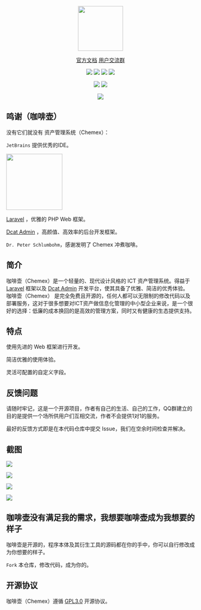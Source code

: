 <p align="center">
    <img src="https://tva1.sinaimg.cn/large/008eGmZEly1gov9jz5uk9j30n10zawfd.jpg" width="120"/>
</p>

<p align="center">
    <a href="https://chemex-docs.celaraze.com/">官方文档</a>
    <a href="https://jq.qq.com/?_wv=1027&k=tnV2HCWU">用户交流群</a>
</p>

<p align="center">
    <img src="https://img.shields.io/badge/Latest Release-3.3.0-orange" />
    <img src="https://img.shields.io/badge/PHP-8+-green" />
    <img src="https://img.shields.io/badge/MySQL-5.7+-blueviolet" />
    <img src="https://img.shields.io/badge/License-GPL3.0-blue" />
</p>

<p align="center">
    <img src="https://travis-ci.com/Celaraze/Chemex.svg?branch=gesha" />
    <img src="https://app.fossa.com/api/projects/git%2Bgithub.com%2FCelaraze%2FChemex.svg?type=shield" />
</p>

<p align="center">
    <img src="https://app.fossa.com/api/projects/git%2Bgithub.com%2FCelaraze%2FChemex.svg?type=large" />
</p>

## 鸣谢（咖啡壶）

没有它们就没有 资产管理系统（Chemex）：

`JetBrains` 提供优秀的IDE。

<a href="https://www.jetbrains.com/?from=Chemex" target="_blank">
<img src="https://tva1.sinaimg.cn/large/008eGmZEly1gov9g3tzrnj30u00wj0tn.jpg" width="150"/>
</a>

[Laravel](https://laravel.com) ，优雅的 PHP Web 框架。

[Dcat Admin](https://dcatadmin.com) ，高颜值、高效率的后台开发框架。

`Dr. Peter Schlumbohm`，感谢发明了 Chemex 冲煮咖啡。

## 简介

咖啡壶（Chemex）是一个轻量的、现代设计风格的 ICT 资产管理系统。得益于 [Laravel](https://laravel.com/) 框架以及 [Dcat Admin](https://dcatadmin.com)
开发平台，使其具备了优雅、简洁的优秀体验。 咖啡壶（Chemex）
是完全免费且开源的，任何人都可以无限制的修改代码以及部署服务，这对于很多想要对ICT资产做信息化管理的中小型企业来说，是一个很好的选择：低廉的成本换回的是高效的管理方案，同时又有健康的生态提供支持。

## 特点

使用先进的 Web 框架进行开发。

简洁优雅的使用体验。

灵活可配置的自定义字段。

## 反馈问题

请随时牢记，这是一个开源项目，作者有自己的生活、自己的工作，QQ群建立的目的是提供一个场所供用户们互相交流，作者不会提供1对1的服务。

最好的反馈方式即是在本代码仓库中提交 Issue，我们在空余时间检查并解决。

## 截图

![](https://tva1.sinaimg.cn/large/008eGmZEly1gov9d2pjiaj31lt0u0408.jpg)

![](https://tva1.sinaimg.cn/large/008eGmZEly1gov9csj82yj31lt0u0wgn.jpg)

![](https://tva1.sinaimg.cn/large/008eGmZEly1gov9d07mxfj314d0u0q5e.jpg)

![](https://tva1.sinaimg.cn/large/008eGmZEly1gov9cwrlz4j30ua0u0q63.jpg)

## 咖啡壶没有满足我的需求，我想要咖啡壶成为我想要的样子

咖啡壶是开源的，程序本体及其衍生工具的源码都在你的手中，你可以自行修改成为你想要的样子。

`Fork` 本仓库，修改代码，成为你的。

## 开源协议

咖啡壶（Chemex）遵循 [GPL3.0](https://www.gnu.org/licenses/gpl-3.0.html) 开源协议。
